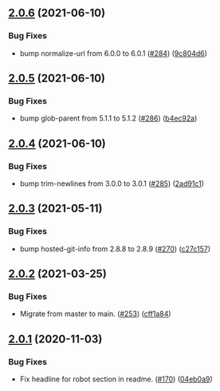 ## [2.0.6](https://github.com/thenativeweb/xprod/compare/2.0.5...2.0.6) (2021-06-10)


### Bug Fixes

* bump normalize-url from 6.0.0 to 6.0.1 ([#284](https://github.com/thenativeweb/xprod/issues/284)) ([9c804d6](https://github.com/thenativeweb/xprod/commit/9c804d65067da553059588773b2c84d8ace5919c))

## [2.0.5](https://github.com/thenativeweb/xprod/compare/2.0.4...2.0.5) (2021-06-10)


### Bug Fixes

* bump glob-parent from 5.1.1 to 5.1.2 ([#286](https://github.com/thenativeweb/xprod/issues/286)) ([b4ec92a](https://github.com/thenativeweb/xprod/commit/b4ec92a68f3222c572f14293f4b54a47963184fd))

## [2.0.4](https://github.com/thenativeweb/xprod/compare/2.0.3...2.0.4) (2021-06-10)


### Bug Fixes

* bump trim-newlines from 3.0.0 to 3.0.1 ([#285](https://github.com/thenativeweb/xprod/issues/285)) ([2ad91c1](https://github.com/thenativeweb/xprod/commit/2ad91c19909170bfbde3804c1db69bc76cca87fc))

## [2.0.3](https://github.com/thenativeweb/xprod/compare/2.0.2...2.0.3) (2021-05-11)


### Bug Fixes

* bump hosted-git-info from 2.8.8 to 2.8.9 ([#270](https://github.com/thenativeweb/xprod/issues/270)) ([c27c157](https://github.com/thenativeweb/xprod/commit/c27c1570e64008e101d7d273339cbe2abefe4ccf))

## [2.0.2](https://github.com/thenativeweb/xprod/compare/2.0.1...2.0.2) (2021-03-25)


### Bug Fixes

* Migrate from master to main. ([#253](https://github.com/thenativeweb/xprod/issues/253)) ([cff1a84](https://github.com/thenativeweb/xprod/commit/cff1a84c21509b09bd85397e1803c8486dc0d222))

## [2.0.1](https://github.com/thenativeweb/xprod/compare/2.0.0...2.0.1) (2020-11-03)


### Bug Fixes

* Fix headline for robot section in readme. ([#170](https://github.com/thenativeweb/xprod/issues/170)) ([04eb0a9](https://github.com/thenativeweb/xprod/commit/04eb0a90bcbcdd43cbc4f0f839e80e245d517b87))
